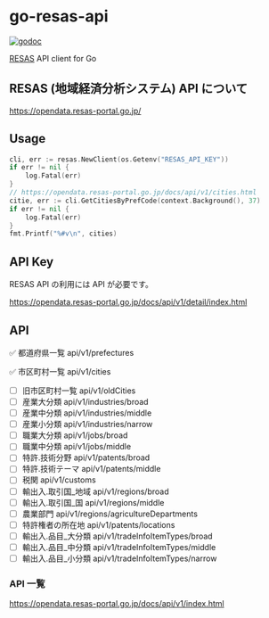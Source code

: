 # go-resas-api

[![godoc](https://godoc.org/github.com/yyoshiki41/go-resas-api?status.svg)](https://godoc.org/github.com/yyoshiki41/go-resas-api)

[RESAS](https://resas.go.jp/#/13/13101) API client for Go

## RESAS (地域経済分析システム) API について

https://opendata.resas-portal.go.jp/

## Usage

```go
cli, err := resas.NewClient(os.Getenv("RESAS_API_KEY"))
if err != nil {
	log.Fatal(err)
}
// https://opendata.resas-portal.go.jp/docs/api/v1/cities.html
citie, err := cli.GetCitiesByPrefCode(context.Background(), 37)
if err != nil {
	log.Fatal(err)
}
fmt.Printf("%#v\n", cities)
```

## API Key

RESAS API の利用には API が必要です。

https://opendata.resas-portal.go.jp/docs/api/v1/detail/index.html

## API

✅ 都道府県一覧 api/v1/prefectures

✅ 市区町村一覧 api/v1/cities

- [ ] 旧市区町村一覧 api/v1/oldCities
- [ ] 産業大分類 api/v1/industries/broad
- [ ] 産業中分類 api/v1/industries/middle
- [ ] 産業小分類 api/v1/industries/narrow
- [ ] 職業大分類 api/v1/jobs/broad
- [ ] 職業中分類 api/v1/jobs/middle
- [ ] 特許.技術分野 api/v1/patents/broad
- [ ] 特許.技術テーマ api/v1/patents/middle
- [ ] 税関 api/v1/customs
- [ ] 輸出入.取引国\_地域 api/v1/regions/broad
- [ ] 輸出入.取引国\_国 api/v1/regions/middle
- [ ] 農業部門 api/v1/regions/agricultureDepartments
- [ ] 特許権者の所在地 api/v1/patents/locations
- [ ] 輸出入.品目\_大分類 api/v1/tradeInfoItemTypes/broad
- [ ] 輸出入.品目\_中分類 api/v1/tradeInfoItemTypes/middle
- [ ] 輸出入.品目\_小分類 api/v1/tradeInfoItemTypes/narrow

### API 一覧

https://opendata.resas-portal.go.jp/docs/api/v1/index.html
